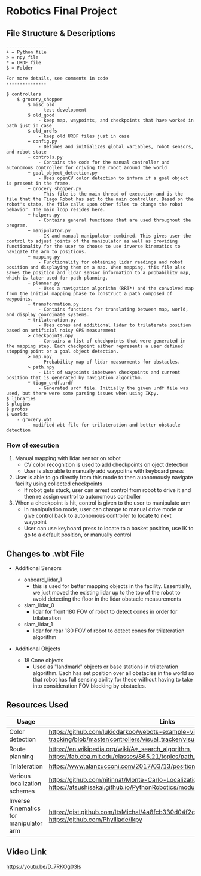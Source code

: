 # Robotics Final Project

## File Structure & Descriptions
```
---------------
+ = Python file
> = npy file
* = URDF file
$ = Folder

For more details, see comments in code
---------------

$ controllers
    $ grocery_shopper
        $ misc_old
            - test development
        $ old_good
            - keep map, waypoints, and checkpoints that have worked in path just in case
        $ old_urdfs
            - keep old URDF files just in case
        + config.py
            - Defines and initializes global variables, robot sensors, and robot state
        + controls.py
            - Contains the code for the manual controller and autonomous controller for driving the robot around the world
        + goal_object_detection.py
            - Uses openCV color detection to inform if a goal object is present in the frame.
        + grocery_shopper.py
            - This file is the main thread of execution and is the file that the Tiago Robot has set to the main controller. Based on the robot's state, the file calls upon other files to change the robot behavior. The main loop resides here.
        + helpers.py
            - Contains general functions that are used throughout the program.
        + manipulator.py
            - IK and manual manipulator combined. This gives user the control to adjust joints of the manipulator as well as providing functionality for the user to choose to use inverse kinematics to navigate the arm to positions.
        + mapping.py
            - Functionality for obtaining lidar readings and robot position and displaying them on a map. When mapping, this file also saves the position and lidar sensor information to a probability map, which is later used for path planning.
        + planner.py
            - Uses a navigation algorithm (RRT*) and the convolved map from the initial mapping phase to construct a path composed of waypoints. 
        + transformation.py
            - Contains functions for translating between map, world, and display coordinate systems.
        + trilateration.py
            - Uses cones and additional lidar to trilaterate position based on artificial noisy GPS measurement
        > checkpoints.npy
            - Contains a list of checkpoints that were generated in the mapping step. Each checkpoint either represents a user defined stopping point or a goal object detection.
        > map.npy
            - Probability map of lidar measurments for obstacles.
        > path.npy
            - List of waypoints inbetween checkpoints and current position that is generated by navigation algorithm.
        * tiago_urdf.urdf
            - Generated urdf file. Initially the given urdf file was used, but there were some parsing issues when using IKpy.
$ libraries
$ plugins
$ protos
$ worlds
    - grocery.wbt
        - modified wbt file for trilateration and better obstacle detection
```
### Flow of execution
1. Manual mapping with lidar sensor on robot
    * CV color recognition is used to add checkpoints on oject detection
    * User is also able to manually add waypoitns with keyboard press
2. User is able to go directly from this mode to then auonomously navigate facility using collected checkpoints
    * If robot gets stuck, user can arrest control from robot to drive it and then re assign control to autonomous controller
3. When a checkpoint is hit, control is given to the user to manipulate arm
    * In manipulation mode, user can change to manual drive mode or give control back to autonomous controller to locate to next waypoint
    * User can use keyboard press to locate to a basket position, use IK to go to a default position, or manually control

## Changes to .wbt File
* Additional Sensors
    * onboard_lidar_1
        * this is used for better mapping objects in the facility. Essentially, we just moved the existing lidar up to the top of the robot to avoid detecting the floor in the lidar obstacle measurements
    * slam_lidar_0
        * lidar for front 180 FOV of robot to detect cones in order for trilateration
    * slam_lidar_1
        * lidar for rear 180 FOV of robot to detect cones for trilateration algorithm

* Additional Objects
    * 18 Cone objects
        * Used as "landmark" objects or base stations in trilateration algorithm. Each has set position over all obstacles in the world so that robot has full sensing ability for these without having to take into consideration FOV blocking by obstacles.

## Resources Used

| Usage   | Links |
|--------------|-------------|
| Color detection          | https://github.com/lukicdarkoo/webots-example-visual-tracking/blob/master/controllers/visual_tracker/visual_tracker.py |
| Route planning          | https://en.wikipedia.org/wiki/A*_search_algorithm, https://fab.cba.mit.edu/classes/865.21/topics/path_planning/robotic.html|
| Trilateration          | https://www.alanzucconi.com/2017/03/13/positioning-and-trilateration/ |
| Various localization schemes          | https://github.com/nitinnat/Monte-Carlo-Localization/blob/master/Problem3_4.py, https://atsushisakai.github.io/PythonRobotics/modules/slam/ekf_slam/ekf_slam.html|
| Inverse Kinematics for manipulator arm          |https://gist.github.com/ItsMichal/4a8fcb330d04f2ccba582286344dd9a7, https://github.com/Phylliade/ikpy|


## Video Link
https://youtu.be/D_7RKOg03ls

